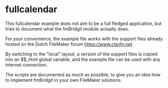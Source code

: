 # fullcalendar

This fullcalendar example does not aim to be a full fledged application, but tries to document what the fmBridgit module actually does.

For your convenience, the example file works with the support files already hosted on the Dutch FileMaker forum https://www.clarify.net.

By switching to the "local" layout, a version of the support files is copied into an $$_html global variable, and the example file can be used with any internet connection.

The scripts are documented as much as possible, to give you an idea how to implement fmBridgit in your own FileMaker solutions.